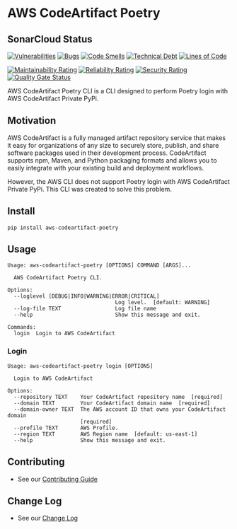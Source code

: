 # AWS CodeArtifact Poetry

## SonarCloud Status

[![Vulnerabilities](https://sonarcloud.io/api/project_badges/measure?project=lucasvieirasilva_aws-codeartifact-poetry&metric=vulnerabilities)](https://sonarcloud.io/dashboard?id=lucasvieirasilva_aws-codeartifact-poetry)
[![Bugs](https://sonarcloud.io/api/project_badges/measure?project=lucasvieirasilva_aws-codeartifact-poetry&metric=bugs)](https://sonarcloud.io/dashboard?id=lucasvieirasilva_aws-codeartifact-poetry)
[![Code Smells](https://sonarcloud.io/api/project_badges/measure?project=lucasvieirasilva_aws-codeartifact-poetry&metric=code_smells)](https://sonarcloud.io/dashboard?id=lucasvieirasilva_aws-codeartifact-poetry)
[![Technical Debt](https://sonarcloud.io/api/project_badges/measure?project=lucasvieirasilva_aws-codeartifact-poetry&metric=sqale_index)](https://sonarcloud.io/dashboard?id=lucasvieirasilva_aws-codeartifact-poetry)
[![Lines of Code](https://sonarcloud.io/api/project_badges/measure?project=lucasvieirasilva_aws-codeartifact-poetry&metric=ncloc)](https://sonarcloud.io/dashboard?id=lucasvieirasilva_aws-codeartifact-poetry)

[![Maintainability Rating](https://sonarcloud.io/api/project_badges/measure?project=lucasvieirasilva_aws-codeartifact-poetry&metric=sqale_rating)](https://sonarcloud.io/dashboard?id=lucasvieirasilva_aws-codeartifact-poetry)
[![Reliability Rating](https://sonarcloud.io/api/project_badges/measure?project=lucasvieirasilva_aws-codeartifact-poetry&metric=reliability_rating)](https://sonarcloud.io/dashboard?id=lucasvieirasilva_aws-codeartifact-poetry)
[![Security Rating](https://sonarcloud.io/api/project_badges/measure?project=lucasvieirasilva_aws-codeartifact-poetry&metric=security_rating)](https://sonarcloud.io/dashboard?id=lucasvieirasilva_aws-codeartifact-poetry)
[![Quality Gate Status](https://sonarcloud.io/api/project_badges/measure?project=lucasvieirasilva_aws-codeartifact-poetry&metric=alert_status)](https://sonarcloud.io/dashboard?id=lucasvieirasilva_aws-codeartifact-poetry)

AWS CodeArtifact Poetry CLI is a CLI designed to perform Poetry login with AWS CodeArtifact Private PyPi.

## Motivation

AWS CodeArtifact is a fully managed artifact repository service that makes it easy for organizations of any size to securely store, publish, and share software packages used in their development process. CodeArtifact supports npm, Maven, and Python packaging formats and allows you to easily integrate with your existing build and deployment workflows.

However, the AWS CLI does not support Poetry login with AWS CodeArtifact Private PyPi. This CLI was created to solve this problem.

## Install

`pip install aws-codeartifact-poetry`

## Usage

```text
Usage: aws-codeartifact-poetry [OPTIONS] COMMAND [ARGS]...

  AWS CodeArtifact Poetry CLI.

Options:
  --loglevel [DEBUG|INFO|WARNING|ERROR|CRITICAL]
                                  Log level.  [default: WARNING]
  --log-file TEXT                 Log file name
  --help                          Show this message and exit.

Commands:
  login  Login to AWS CodeArtifact
```

### Login

```text
Usage: aws-codeartifact-poetry login [OPTIONS]

  Login to AWS CodeArtifact

Options:
  --repository TEXT    Your CodeArtifact repository name  [required]
  --domain TEXT        Your CodeArtifact domain name  [required]
  --domain-owner TEXT  The AWS account ID that owns your CodeArtifact domain
                       [required]
  --profile TEXT       AWS Profile.
  --region TEXT        AWS Region name  [default: us-east-1]
  --help               Show this message and exit.
```

## Contributing

- See our [Contributing Guide](CONTRIBUTING.md)

## Change Log

- See our [Change Log](CHANGELOG.md)
